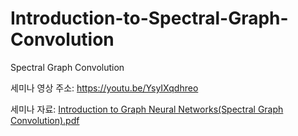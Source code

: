 # Introduction-to-Spectral-Graph-Convolution
Spectral Graph Convolution


세미나 영상 주소: https://youtu.be/YsyIXqdhreo

세미나 자료: [Introduction to Graph Neural Networks(Spectral Graph Convolution).pdf](https://github.com/Sangmann/Introduction-to-Spectral-Graph-Convolution/files/9299584/Introduction.to.Graph.Neural.Networks.Spectral.Graph.Convolution.pdf)
